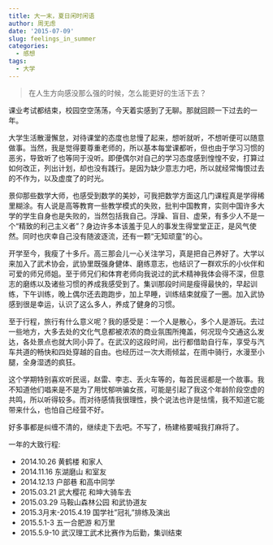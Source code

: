 ```yaml
---
title: 大一末，夏日闲时闲语
author: 周无虑
date: '2015-07-09'
slug: feelings_in_summer
categories:
  - 感想
tags:
  - 大学
---
```


> 在人生方向感没那么强的时候，怎么能更好的生活下去？

课业考试都结束，校园空空荡荡，今天着实感到了无聊。那就回顾一下过去的一年。

大学生活散漫懈怠，对待课堂的态度也怠慢了起来，想听就听，不想听便可以随意做事。当然，我是觉得要尊重老师的，所以基本每堂课都听，但也由于学习习惯的恶劣，导致听了也等同于没听。即便偶尔对自己的学习态度感到惶惶不安，打算过如何改正，列出计划，却也没有践行。是因为缺少意志力吧，所以就经常悔恨过去的不作为，以及虚度了的时光。

景仰那些数学大师，也感受到数学的美妙，可我把数学方面这几门课程真是学得稀里糊涂。有人说是高等教育一些教学模式的失败，批判中国教育，实则中国许多大学的学生自身也是失败的，当然包括我自己。浮躁、盲目、虚荣，有多少人不是一个“精致的利己主义者”？身边许多本该羞于见人的事发生得堂堂正正，是风气使然。同时也庆幸自己没有随波逐流，还有一颗“无知顽童”的心。

开学至今，我瘦了十多斤。高三那会儿一心关注学习，真是把自己养好了。大学以来加入了武术协会，武协里既强身健体、磨练意志，也结识了一群欢乐的小伙伴和可爱的师兄师姐。至于师兄们和体育老师向我说过的武术精神我体会得不深，但意志的磨练以及诸些习惯的养成我感受到了。集训那段时间是瘦得最快的，早起训练，下午训练，晚上偶尔还去跑跑步，加上早睡，训练结束就瘦了一圈。加入武协感到很是幸运，认识了这么多人，养成了健身的习惯。

至于行程，旅行有什么意义呢？我的感受是：一个人是散心，多个人是游玩。去过一些地方，大多去处的文化气息都被浓浓的商业氛围所掩盖，何况现今交通这么发达，各处景点也就大同小异了。在武汉的这段时间，出行都借助自行车，享受与汽车共道的畅快和四处穿越的自由。也经历过一次大雨倾盆，在雨中骑行，水漫至小腿，全身湿透的疯狂。

这个学期特别喜欢听民谣，赵雷、李志、丢火车等的，每首民谣都是一个故事。我不知道他们唱来是不是为了用忧郁哄骗女孩，可能是引起了我这个年龄阶段空虚的共鸣，所以听得较多。而对待感情我很理性，换个说法也许是怯懦，我不知道它能带来什么，也怕自己经营不好。

好多事都是纠缠不清的，继续走下去吧。不写了，杨建格要喊我打麻将了。

一年的大致行程:

* 2014.10.26 黄鹤楼 和家人
* 2014.11.16 东湖磨山 和室友
* 2014.12.13 户部巷 和高中同学
* 2015.03.21 武大樱花 和坤大骑车去
* 2015.03.29 马鞍山森林公园 和武协道友
* 2015.3月末-2015.4.19 国学社”冠礼”排练及演出
* 2015.5.1-3 五一合肥游 和万里
* 2015.5.9-10 武汉理工武术比赛作为后勤，集训结束
